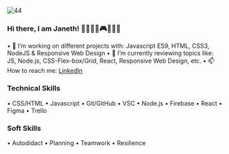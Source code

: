 

![44](https://user-images.githubusercontent.com/101832576/210864345-d3f7e106-e1a9-4a9c-8301-c6e5c189ffbc.png)


### Hi there, I am Janeth! 👩‍💻🕵️‍♀️🎮🏳️‍🌈🐾

• 🔭 I’m working on different projects with: Javascript ES9, HTML, CSS3, NodeJS &  Responsive Web Design
• 🌱 I’m currently reviewing topics like: JS, Node.js, CSS-Flex-box/Grid, React, Responsive Web Design, etc.
• 📫 How to reach me: [LinkedIn](https://www.linkedin.com/in/janeth-a-l%C3%B3pez-segundo-3a0219250/)

### Technical Skills

• CSS/HTML
• Javascript
• Git/GitHub
• VSC
• Node.js
• Firebase
• React
• Figma
• Trello

### Soft Skills

• Autodidact 
• Planning 
• Teamwork 
• Resilience



